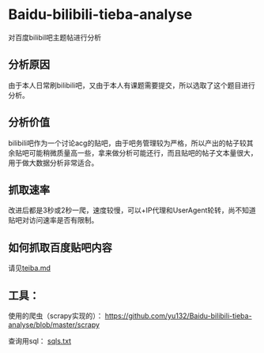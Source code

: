 # Baidu-bilibili-tieba-analyse
对百度bilibil吧主题帖进行分析

## 分析原因
由于本人日常刷bilibili吧，又由于本人有课题需要提交，所以选取了这个题目进行分析。

## 分析价值
bilibili吧作为一个讨论acg的贴吧，由于吧务管理较为严格，所以产出的帖子较其余贴吧可能稍微质量高一些，拿来做分析可能还行，而且贴吧的帖子文本量很大，用于做大数据分析非常适合。

## 抓取速率
改进后都是3秒或2秒一爬，速度较慢，可以+IP代理和UserAgent轮转，尚不知道贴吧对访问速率是否有限制。

## 如何抓取百度贴吧内容
请见[teiba.md](https://github.com/yu132/Baidu-bilibili-tieba-analyse/blob/master/tieba.md)  

## 工具：
使用的爬虫（scrapy实现的）：
https://github.com/yu132/Baidu-bilibili-tieba-analyse/blob/master/scrapy

查询用sql：
[sqls.txt](https://github.com/yu132/Baidu-bilibili-tieba-analyse/blob/master/sqls.txt)  
